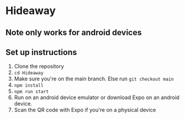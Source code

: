 # Hideaway

## Note only works for android devices

## Set up instructions

1. Clone the repository
2. `cd Hideaway`
3. Make sure you're on the main branch. Else run `git checkout main`
4. `npm install`
5. `npm run start`
6. Run on an android device emulator or download Expo on an android device.
7. Scan the QR code with Expo if you're on a physical device
